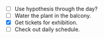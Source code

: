  - [ ] Use hypothesis through the day?
 - [ ] Water the plant in the balcony.
 - [x] Get tickets for exhibition.
 - [ ] Check out daily schedule.